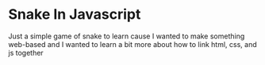 # Snake In Javascript

Just a simple game of snake to learn cause I wanted to make something web-based and I wanted to learn a bit more about how to link html, css, and js together